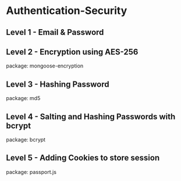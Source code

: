 # Authentication-Security
<h2>Level 1 - Email & Password</h2>

<h2>Level 2 - Encryption using AES-256</h2> 
<p>package: mongoose-encryption</p>

<h2>Level 3 - Hashing Password</h2>
package: md5

<h2>Level 4 - Salting and Hashing Passwords with bcrypt</h2>
package: bcrypt

<h2>Level 5 - Adding Cookies to store session</h2>
package: passport.js
